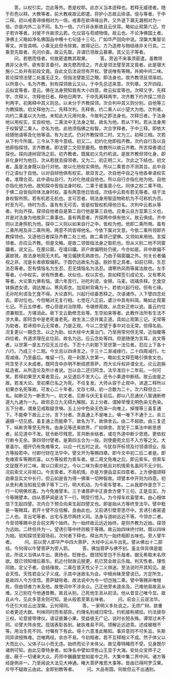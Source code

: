 <!-- { "loadSidebar": true } -->
　　答。以权引实。岂此等外。悉是权耶。此亦义当本迹释也。若释无威德者。随于形色以释。大教等者。前大教疾故云即遣。将护小志故云徐语。倍与等者。于中二释。初以戒善谛缘相对为一倍。戒善在欲谛缘出界。又外道下漏无漏相对为一倍。亦是内外二治不同。名为一倍。六行非永断故且云伏耳。略如止观第六记。穷子若许等者。对彼不许故须云若。化仪容与苟顺物情。故云也。不论净佛国土者。净佛土义略如净名佛国品中横十七句竖十三句。广如华严回向中说。涅槃大集智论等文。并皆具明。小乘无此但令除粪。故得记已。方乃造修与物结缘非关行具。二乘至先取者。先问价直。故云先取。非谓已领故云慕果。其父见子等者。
　　问。若愍而怪者。何故密遣教其取果。
　　答。旁追不来事须密遣。虽教除粪非父永怀。欲有彰言委付。故先愍而怪之。齐此是领法譬至其文竟者。此是寝大施小二处并有前段文竟。自此文后法说但有开权。譬说唯有等赐。并阙中间二味。若论探领法譬二处虽无正文。但指法譬能见之眼。即法身也。故齐教领且领渐初。以所禀小。名为齐教。别有探领故云又以。于中先总述来意。次列章。文开四段。云拟宜等者。意云。佛在法身预知我有大小四意。故云拟宜等也。次释又字。先释字。次释义。次释他日者。释他日两字。于中先离释两字。次齐教下约齐探二领合判两字。初离释中其义则总。以未分于齐教探领。次合判中其义则分别。自他等三为教探故。初文释他为二。先释次判。先释者。约二乘人以小望大为他。次判者。向约二乘虽以大为他。未知此大元用何身。今故判之即法身也。次释日者。于法身地以用权实。实自权他。二乘法中无法身之智。故名为他。若从下判。若从法身用于权智望二乘人。亦名为他。此他须指佛之权智。次合字释者。于中三释。即依大经随他语等及化他等语。有为法式。仍对齐教探领二时。文为三。初释三相。次若从下判今所属。三今从下用今意结。初又二。初约化他即指齐教。次约自行及以自他即指探领。言齐教者。即法譬二文但至鹿苑。依教所以故云齐教。所言探者谓过探也。探向道树寂场之前。初齐教者。既属初义先约机说。是故齐教但领化身。即非化身时为他日。次从若就去探领者。又为二。初正明二义。次此之下结也。初文者。虽是法身既以自行对他。故以化他权实俱他。所以二乘昔亦不测其旨。此中自行之语似于自他。以对自辩他俱有权实。故双言之。次自他中自之与他各单语权实者。准理合双。此中语似自行。为对化他成自他也。所以自行亦指化他为他。自他亦指化他为他。故知探中皆指法身时权。二乘于彼虽禀小化。同体之权二乘不晓。于佛二自皆指同体法身时权。虽有两意他日皆成。次结中云若有若无等者。结于法身权智所照。若有机若无机也。言可否者。明法身用智逗物称机为不可称机为否。时至为可。待时为否。虽有有无可否。皆是权智权机得他日名。次判中云若从等者。判向齐探。探领自他者自是第二自行他是第三自他。应重云自方显第三义也。并是对法身为他故非二乘事也。虽有两意者。齐探两中俱有他义。故云俱成。齐中则以法身照机为他。探中二义则以如来自行之中。皆权为他。他即二乘所用。虽有二乘所用及非二乘所用。两意不同皆得他名。今依下属对文意。今依二乘所领即齐教探领也。又逐他日者探及齐教二处三他。故二乘领己望佛。又领如来用他。言探领者。亦应云齐教。但是文略。是故二领皆指法身之取机也。但从义别二他不同窗牖者。说文云。在屋曰窗。在墙曰牖。非户故偏明处仍彼。今亦如是。非中故偏不遍故狭。故法身地观无大机。唯见偏狭先熟故也。乃由子隔窗牖之外。何关长者偏视之非。况是长者欲取偏机。于圆仍远故名为遥。脱妙至之具者。如前已释。生忍法忍等者。忍有情恼名为生忍。忍无情恼名为法忍。谓寒热风雨等属法故也。左手等者。小中权实。状有所畏者。状似也。权以实也。具如释签引成论文。又有寒风等者。大论第九佛有恼。谓六年苦行。孙陀利谤。金锵。马麦。琉璃杀释。乞食空钵旃遮女谤。调达推山。寒风索衣。加双树背痛为十。若依兴起行经。但有七缘。无孙陀利谤及乞食不得。大论直列。兴起行经委悉释之。次语诸作。人下譬四念处去。即对位也。今但略对无复行相。七觉在八正前。婆沙中具有料简。略如止观第七记。不云五停者。停心但是对治除障。令堪修观故。从念处正修以说。虽云约位须兼相生。方堪消此。故下文云勤修念处等。生空如来等者。此教作法所有生法不涉大乘。即阿含中是老死谁老死。故生法二空并属正道。具如止观第三记。无常等为助者。若谛观中云无常者。乃是正观。今以二空望于事中对治无常。但得名助。况复更以一期念念。以之为助。如大经中大乘治门。乃至用常何但无常。近指暖等四位者。外道求理在此位前。故名为远。应云念处等四。但是随便为言耳。此文等者。以世第一是五力位无五过也。下忍十六刹那下至世第一法位者。忍应上下各十六行。乃成三十二观。今文且以四谛言之。于三十二渐减缘行。二十四周减行。七周减缘。乃至最后。唯留一行。观一刹那入世第一。略如玄文释签略引俱舍文也。阿含至子义未成者。既阿含中亦明不断结惑菩萨。而大论斥权非谓全无。论云迦旃延造者。从所造论及所计者说。岂以会二还归阿含。法华准旧十二年前。一何可笑。若得初果至大乘者意云。从见道后不发大心。还令小乘道中断结。故云由是之故。若准大论。至初果已名之为死。不任复发。大师从容于止观中。进退二释所以初果亦名死等故。可发心二十年者。文存七释。初一合数为二十。次六释但立二名。如断见为一断思为一。初文者。见断与伏无复前后。即以八忍通伏八智通断修道九九通为一九。故但总立九无碍九解脱。五上分者。谓掉举慢无明色染无色染。五下分者。谓身见戒取疑贪嗔。五上分中色染无色染一向唯上。掉慢等三虽复通下。不能牵下故云上分。言下分者。贪虽通上不是唯上。嗔一唯下不通于上。余三遍摄一切见惑。虽复通上而能牵下。故名为下。故俱舍云。由二不超欲。由三复还下。纵断贪等至无所有。由身见等还来欲界。广如俱舍。言犹于二乘法中断思惑者。前见道中不发。犹令断尽残思。言共断余结者。或在外道中断少思惑。更依权行断令无余。第四领付譬者。是第四五合为一段。则使鹿苑文后不入方等之文。大章虽尔。细开仍有免难等文。以应一代五时之说。今犹存开标领及付领谓领业。指方等般若中。付即付财在法华中。譬文开为等赐四章。即今文中初二后二者是。即免难索车等赐欢喜。以方等般若为索车者。彼二周文免难之后。即云索车。但索车文促既不对二味。故以口索对之。今以二味为索亦秖且对机情索名虽同不无少别。况前索文义非局口。今言索者。不局机情。亦是方便品显实四意者。上方便偈颂释迦章显实文中长行。但云如是皆为得一佛乘一切种智故。颂譬本中开则为四意。初从舍利弗当知我见佛子等下二行。明大机动。为今索车譬本。二从我即作是念下二行一句明佛欢喜。为今免难譬本。三于诸菩萨中正直舍方便下三句。正是显实。为今等赐譬本。四从菩萨闻是法下一行。明受行悟入。为今得车欢喜譬本。由心相体信下生起四譬。次内合下预合向来生起四譬文也。即是始从方等终至法华。譬中秖是一等赐耳。若开十譬不应信解。良由此也。又前诱引壁至思尽中。言诱引者密遣二人也。言出宅等者。出宅与思尽两终义同。法身与道树远近不等。今领亦二者。今至领等赐中总合前文两个始终。为一始终故云远近始终。是则齐教为近始。探领为远始。二终但共为一。望诱引等中终则极于等赐。故云始四味终付财。既以四味为始。验知探领至寂场前。次何者下释也。释出共为一始终相即五味也。旁人譬牛者。
　　问。前以旁人即华严中四大菩萨。大经中云从牛出乳。譬从佛出十二部经。今何得以牛譬菩萨为旁人耶。
　　答。佛加菩萨与佛不别。虽主伴异俱是能说。所说义当俱从牛出。褒扬也。贬挫也。既领知至岂不乐哉者。据无希取未名欣欲。既已领知增后慕乐。机近付财故云脱更。机已冥会故云乐哉。判天性者。理性同故。定父子者。会结缘故。二乘在昔天性父子二义俱迷。至法说时开其知见。是会天性。天性若会父子义成。示其中迷故名为会。中根尚昧至譬说已。方定所生。是故四人今方信悟。菩萨疑除者。故法说中为令一切岂独二乘。譬中等赐非唯根败。但由领者力未及他。故使词中不涉余众。己正他旁未遑余及。己难他易故且从难。又己别在今他通昔教。故且从别。己死他生且从初活。他从昔显己唯今显。故且从今。见此多意余则可知。是从般若至第五味者。
　　问。前会三云说法华。今还引大经云出涅槃。云何得同。
　　答。一家明义多处说之。无烦广辩。欲重论者更述大猷。判味同时而有部异。约理名别咸归常住。约机彼称捃拾。约法彼存三权。论意彼带律仪。语证彼兼小果。受益彼无广记。说时长短永殊。谭常过未不同。论譬大阵余党。现瑞表彰各别。破执难易不同。领解近远迹乖。述成被根不等。用治生死不同。付嘱有下有此。得十六意准此略知。事异意同不可失旨。失斯同异讲授殊难。岂唯两经。余亦不易。今初相者。若不互释相义不成。然子体父以大而比小。父体子以小而无违。始终而论子未体父。故见尊特睹而不受。见身既尔诸例可知。由此见尊特身者。如净名中譬如须弥山王显于大海。安处众宝师子之座。蔽于一切诸来大众。药师中巍巍堂堂如星中之月。大集中集二界中间。诸方等经是例非一。乃至闻说大法见大神通。睹大菩萨难思大事等。皆由已得阿罗汉果。斥夺不疑故云由此。金即别教等者。
　　问。大品有圆。何故但云不出通别。
